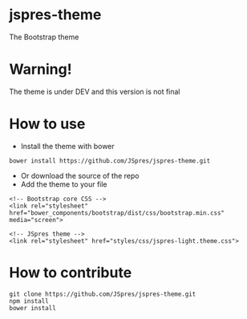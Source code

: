 # jspres-theme
The Bootstrap theme

# Warning!
The theme is under DEV and this version is not final

# How to use

- Install the theme with bower
```
bower install https://github.com/JSpres/jspres-theme.git
```
- Or download the source of the repo
- Add the theme to your file
```
<!-- Bootstrap core CSS -->
<link rel="stylesheet" href="bower_components/bootstrap/dist/css/bootstrap.min.css" media="screen">

<!-- JSpres theme -->
<link rel="stylesheet" href="styles/css/jspres-light.theme.css">
```

# How to contribute

```
git clone https://github.com/JSpres/jspres-theme.git
npm install
bower install
```